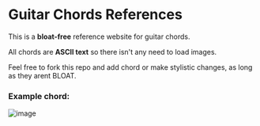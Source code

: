 # Guitar Chords References

This is a **bloat-free** reference website for guitar chords.

All chords are **ASCII text** so there isn't any need to load images.

Feel free to fork this repo and add chord or make stylistic changes, as long as they arent BLOAT.

### Example chord:

![image](https://user-images.githubusercontent.com/80159413/218219898-260aaf9e-7515-4f7b-af89-8965d708506c.png)
